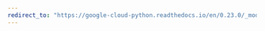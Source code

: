 ```yaml
---
redirect_to: "https://google-cloud-python.readthedocs.io/en/0.23.0/_modules/google/cloud/bigquery/client.html"
---
```


